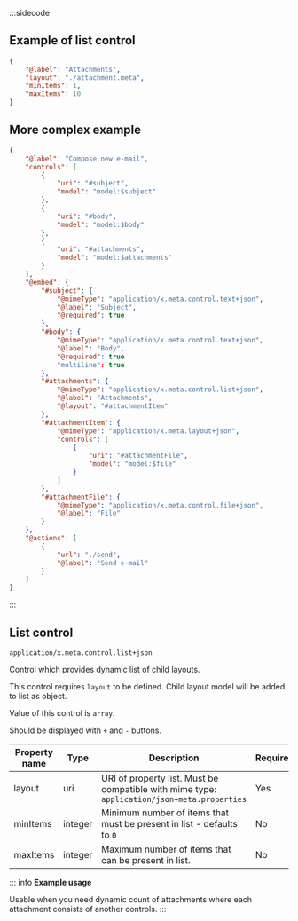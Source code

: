 
:::sidecode
## Example of list control

```json
{
	"@label": "Attachments",
	"layout": "./attachment.meta",
	"minItems": 1,
	"maxItems": 10
}
```

## More complex example

```json
{
	"@label": "Compose new e-mail",
	"controls": [
		{
			"uri": "#subject",
			"model": "model:$subject"
		},
		{
			"uri": "#body",
			"model": "model:$body"
		},
		{
			"uri": "#attachments",
			"model": "model:$attachments"
		}
	],
	"@embed": {
		"#subject": {
			"@mimeType": "application/x.meta.control.text+json",
			"@label": "Subject",
			"@required": true
		},
		"#body": {
			"@mimeType": "application/x.meta.control.text+json",
			"@label": "Body",
			"@required": true
			"multiline": true
		},
		"#attachments": {
			"@mimeType": "application/x.meta.control.list+json",
			"@label": "Attachments",
			"@layout": "#attachmentItem"
		},
		"#attachmentItem": {
			"@mimeType": "application/x.meta.layout+json",
			"controls": [
				{
					"uri": "#attachmentFile",
					"model": "model:$file"
				}
			]
		},
		"#attachmentFile": {
			"@mimeType": "application/x.meta.control.file+json",
			"@label": "File"
		}
	},
	"@actions": [
		{
			"url": "./send",
			"@label": "Send e-mail"
		}
	]
}
```
:::

## List control
`application/x.meta.control.list+json`

Control which provides dynamic list of child layouts.

This control requires `layout` to be defined. Child layout model will be added to list as object.

Value of this control is `array`.

Should be displayed with `+` and `-` buttons.

| Property name | Type    | Description           | Required |
| ------------- | ------- | --------------------- | -------- |
| layout 		| uri     | URI of property list. Must be compatible with mime type: `application/json+meta.properties` | Yes |
| minItems      | integer | Minimum number of items that must be present in list - defaults to `0` | No |
| maxItems      | integer | Maximum number of items that can be present in list. | No |

::: info
**Example usage**

Usable when you need dynamic count of attachments where each attachment consists of another controls.
:::